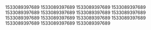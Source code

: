 1533089397689
1533089397689
1533089397689
1533089397689
1533089397689
1533089397689
1533089397689
1533089397689
1533089397689
1533089397689
1533089397689
1533089397689
1533089397689
1533089397689
1533089397689